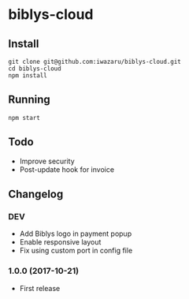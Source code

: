 # biblys-cloud

## Install

    git clone git@github.com:iwazaru/biblys-cloud.git
    cd biblys-cloud
    npm install
  
## Running

    npm start

## Todo

* Improve security
* Post-update hook for invoice

## Changelog

### DEV
* Add Biblys logo in payment popup
* Enable responsive layout
* Fix using custom port in config file

### 1.0.0 (2017-10-21)
* First release
